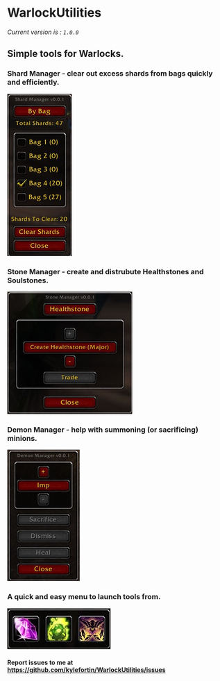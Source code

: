 # WarlockUtilities

*Current version is : `1.0.0`*  

## Simple tools for Warlocks.  
### Shard Manager - clear out excess shards from bags quickly and efficiently.  
![Warlock Utilities - Shard Manager](https://github.com/kylefortin/WarlockUtilities/blob/master/Images/Shards.jpg?raw=true)  

### Stone Manager - create and distrubute Healthstones and Soulstones.  
![Warlock Utilities - Stone Manager](https://github.com/kylefortin/WarlockUtilities/blob/master/Images/Stones.jpg?raw=true)  

### Demon Manager - help with summoning (or sacrificing) minions.
![Warlock Utilities - Demon Manager](https://github.com/kylefortin/WarlockUtilities/blob/master/Images/Demons.jpg?raw=true)  

### A quick and easy menu to launch tools from.  
![Warlock Utilities - App Menu](https://github.com/kylefortin/WarlockUtilities/blob/master/Images/Menu.jpg?raw=true)  

#### Report issues to me at https://github.com/kylefortin/WarlockUtilities/issues  